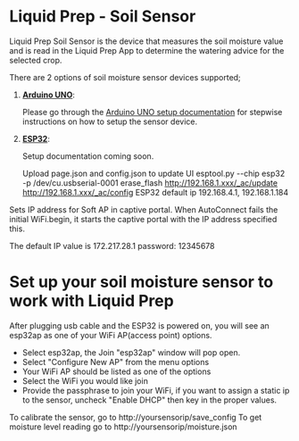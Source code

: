 # Liquid Prep - Soil Sensor

Liquid Prep Soil Sensor is the device that measures the soil moisture value and is read in the Liquid Prep App to determine the watering advice for the selected crop.

There are 2 options of soil moisture sensor devices supported;
1. **[Arduino UNO](https://www.arduino.cc/)**:

    Please go through the [Arduino UNO setup documentation](./Arduino%20UNO/User-Manual.pdf) for stepwise instructions on how to setup the sensor device. 

2. **[ESP32](http://esp32.net/)**:

    Setup documentation coming soon.

    Upload page.json and config.json to update UI
    esptool.py --chip esp32 -p /dev/cu.usbserial-0001 erase_flash
    http://192.168.1.xxx/_ac/update
    http://192.168.1.xxx/_ac/config
    ESP32 default ip 192.168.4.1, 192.168.1.184 

Sets IP address for Soft AP in captive portal. When AutoConnect fails the initial WiFi.begin, it starts the captive portal with the IP address specified this.

The default IP value is 172.217.28.1
password: 12345678


# Set up your soil moisture sensor to work with Liquid Prep
After plugging usb cable and the ESP32 is powered on, you will see an esp32ap as one of your WiFi AP(access point) options.  
- Select esp32ap, the Join "esp32ap" window will pop open.  
- Select "Configure New AP" from the menu options
- Your WiFi AP should be listed as one of the options
- Select the WiFi you would like join
- Provide the passphrase to join your WiFi, if you want to assign a static ip to the sensor, uncheck "Enable DHCP" then key in the proper values.

To calibrate the sensor, go to http://yoursensorip/save_config
To get moisture level reading go to http://yoursensorip/moisture.json


